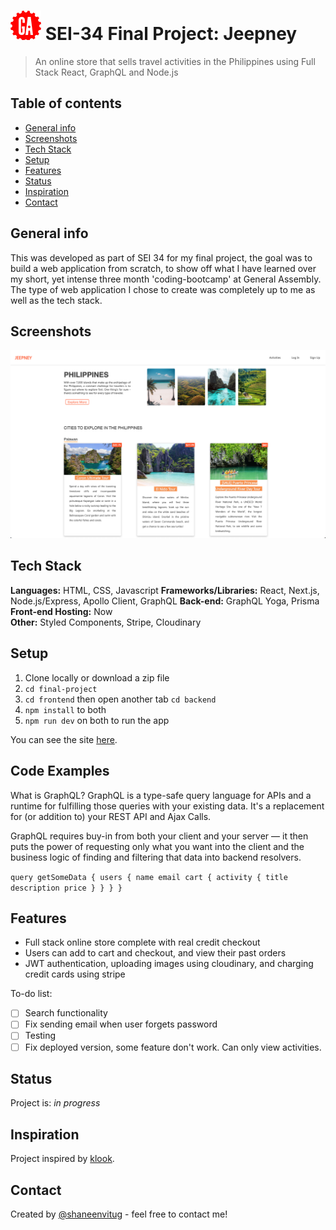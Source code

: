# ![](/frontend/static/ga.png) SEI-34 Final Project: Jeepney

> An online store that sells travel activities in the Philippines using Full Stack React, GraphQL and Node.js

## Table of contents

- [General info](#general-info)
- [Screenshots](#screenshots)
- [Tech Stack](#tech-stack)
- [Setup](#setup)
- [Features](#features)
- [Status](#status)
- [Inspiration](#inspiration)
- [Contact](#contact)

## General info

This was developed as part of SEI 34 for my final project, the goal was to build a web application from scratch, to show off what I have learned over my short, yet intense three month 'coding-bootcamp' at General Assembly. The type of web application I chose to create was completely up to me as well as the tech stack.

## Screenshots

![Home page](/frontend/static/screenshot-jeepney.png)

## Tech Stack

**Languages:** HTML, CSS, Javascript
**Frameworks/Libraries:** React, Next.js, Node.js/Express, Apollo Client, GraphQL
**Back-end:** GraphQL Yoga, Prisma
**Front-end Hosting:** Now  
**Other:** Styled Components, Stripe, Cloudinary

## Setup

1. Clone locally or download a zip file
2. `cd final-project`
3. `cd frontend` then open another tab `cd backend`
4. `npm install` to both
5. `npm run dev` on both to run the app

You can see the site [here](https://jeepney-next.herokuapp.com/).

## Code Examples

What is GraphQL?
GraphQL is a type-safe query language for APIs and a runtime for fulfilling those queries with your existing data. It's a replacement for (or addition to) your REST API and Ajax Calls.

GraphQL requires buy-in from both your client and your server — it then puts the power of requesting only what you want into the client and the business logic of finding and filtering that data into backend resolvers.

`query getSomeData { users { name email cart { activity { title description price } } } }`

## Features

- Full stack online store complete with real credit checkout
- Users can add to cart and checkout, and view their past orders
- JWT authentication, uploading images using cloudinary, and charging credit cards using stripe

To-do list:

- [ ] Search functionality
- [ ] Fix sending email when user forgets password
- [ ] Testing
- [ ] Fix deployed version, some feature don't work. Can only view activities.

## Status

Project is: _in progress_

## Inspiration

Project inspired by [klook](https://www.klook.com/en-PH/coureg/16-philippines-things-to-do/).

## Contact

Created by [@shaneenvitug](https://www.shaneenvitug.com/) - feel free to contact me!
